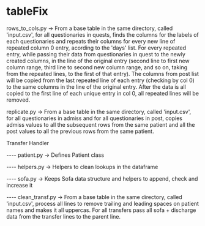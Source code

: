 # tableFix

rows_to_cols.py -> From a base table in the same directory, called 'input.csv', for all questionaries in quests, finds 
the columns for the labels of each questionaries and repeats their columns for every new line of repeated column 0 entry,
acording to the 'days' list. For every repeated entry, while passing their data from questionaries in quest to the newly
created columns, in the line of the original entry (second line to first new column range, third line to second new column
range, and so on, taking from the repeated lines, to the first of that entry). The columns from post list will be copied
from the last repeated line of each entry (checking by col 0) to the same columns in the line of the original entry. After
the data is all copied to the first line of each unique entry in col 0, all repeated lines will be removed.

replicate.py -> From a base table in the same directory, called 'input.csv', for all questionaries in admiss and for all
questionaries in post, copies admiss values to all the subsequent rows from the same patient and all the post values to
all the previous rows from the same patient.

Transfer Handler

---- patient.py -> Defines Patient class

---- helpers.py -> Helpers to clean lookups in the dataframe

---- sofa.py -> Keeps Sofa data structure and helpers to append, check and increase it

---- clean_transf.py -> From a base table in the same directory, called 'input.csv', process all lines to remove trailing
                        and leading spaces on patient names and makes it all uppercas. For all transfers pass all
                        sofa + discharge data from the transfer lines to the parent line.
